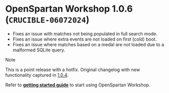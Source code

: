 # OpenSpartan Workshop 1.0.6 (`CRUCIBLE-06072024`)

- Fixes an issue with matches not being populated in full search mode.
- Fixes an issue where extra events are not loaded on first (cold) boot.
- Fixes an issue where matches based on a medal are not loaded due to a malformed SQLite query.

>[!NOTE]
>This is a point release with a hotfix. Original changelog with new functionality captured in [1.0.4](https://github.com/OpenSpartan/openspartan-workshop/releases/tag/1.0.4).

Refer to [**getting started guide**](https://openspartan.com/docs/workshop/guides/get-started/) to start using OpenSpartan Workshop.
